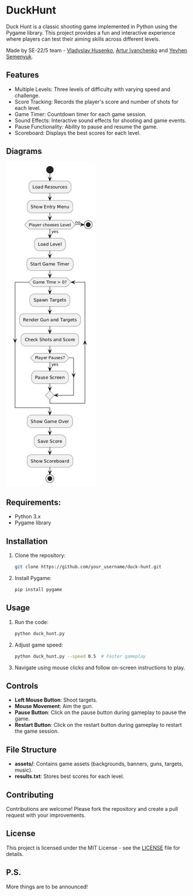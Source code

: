 # DuckHunt
Duck Hunt is a classic shooting game implemented in Python using the Pygame library. This project provides a fun and interactive experience where players can test their aiming skills across different levels.

Made by SE-22/5 team -   [Vladyslav Husenko](https://github.com/eezzytek), [Artur Ivanchenko](https://github.com/hatehisoka) and [Yevhen Semenyuk](https://github.com/JeanShain).

## Features
* Multiple Levels: Three levels of difficulty with varying speed and challenge.
* Score Tracking: Records the player's score and number of shots for each level.
* Game Timer: Countdown timer for each game session.
* Sound Effects: Interactive sound effects for shooting and game events.
* Pause Functionality: Ability to pause and resume the game.
* Scoreboard: Displays the best scores for each level.

## Diagrams
![Activity diagram](CICD_activityD.jpg)

## Requirements:
* Python 3.x
* Pygame library

## Installation
1. Clone the repository:
   ```bash
   git clone https://github.com/your_username/duck-hunt.git
   ```
2. Install Pygame:
   ```bash
   pip install pygame
   ```

## Usage
1. Run the code:
   ```bash
   python duck_hunt.py
   ```
2. Adjust game speed:
   ```bash
   python duck_hunt.py --speed 0.5  # Faster gameplay
   ```
3. Navigate using mouse clicks and follow on-screen instructions to play.

## Controls
* **Left Mouse Button**: Shoot targets.
* **Mouse Movement**: Aim the gun.
* **Pause Button**: Click on the pause button during gameplay to pause the game.
* **Restart Button**: Click on the restart button during gameplay to restart the game session.

## File Structure
* **assets/**: Contains game assets (backgrounds, banners, guns, targets, music).
* **results.txt**: Stores best scores for each level.

## Contributing
Contributions are welcome! Please fork the repository and create a pull request with your improvements.

## License
This project is licensed under the MIT License - see the [LICENSE](https://github.com/eezzytek/DuckHunt/blob/main/LICENSE) file for details.

## P.S.
More things are to be announced!

